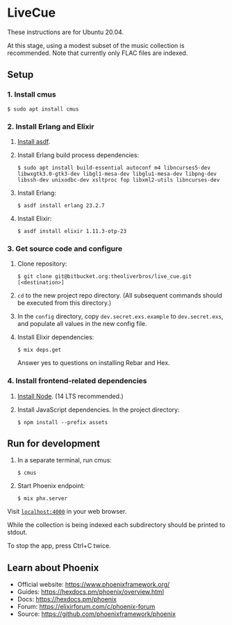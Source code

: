 # LiveCue

These instructions are for Ubuntu 20.04.

At this stage, using a modest subset of the music collection is recommended. Note that currently only FLAC files are indexed.

## Setup

### 1. Install cmus

`$ sudo apt install cmus`

### 2. Install Erlang and Elixir

1. [Install asdf](https://asdf-vm.com/#/core-manage-asdf).

2. Install Erlang build process dependencies:

	`$ sudo apt install build-essential autoconf m4 libncurses5-dev libwxgtk3.0-gtk3-dev libgl1-mesa-dev libglu1-mesa-dev libpng-dev libssh-dev unixodbc-dev xsltproc fop libxml2-utils libncurses-dev`

3. Install Erlang:

	`$ asdf install erlang 23.2.7`

4. Install Elixir:

	`$ asdf install elixir 1.11.3-otp-23`

### 3. Get source code and configure

1. Clone repository:

	`$ git clone git@bitbucket.org:theoliverbros/live_cue.git [<destination>]`

2. `cd` to the new project repo directory. (All subsequent commands should be executed from this directory.)

3. In the `config` directory, copy `dev.secret.exs.example` to `dev.secret.exs`, and populate all values in the new config file.

4. Install Elixir dependencies:

	`$ mix deps.get`

	Answer yes to questions on installing Rebar and Hex.

### 4. Install frontend-related dependencies

1. [Install Node](https://github.com/nodesource/distributions/blob/master/README.md#installation-instructions). (14 LTS recommended.)

2. Install JavaScript dependencies. In the project directory:

	`$ npm install --prefix assets`

## Run for development

1. In a separate terminal, run cmus:

	`$ cmus`

2. Start Phoenix endpoint:

	`$ mix phx.server`

Visit [`localhost:4000`](http://localhost:4000) in your web browser.

While the collection is being indexed each subdirectory should be printed to stdout.

To stop the app, press Ctrl+C twice.

## Learn about Phoenix

  * Official website: https://www.phoenixframework.org/
  * Guides: https://hexdocs.pm/phoenix/overview.html
  * Docs: https://hexdocs.pm/phoenix
  * Forum: https://elixirforum.com/c/phoenix-forum
  * Source: https://github.com/phoenixframework/phoenix
